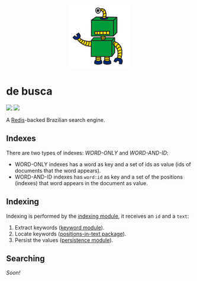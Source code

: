 <p align="center">
  <a href="#de-busca">
    <img alt="logo" src="asset/logo/160x175.png">
  </a>
</p>

# de busca

[![][build-img]][build]
[![][coverage-img]][coverage]

A [Redis]-backed Brazilian search engine.

[build]:     https://travis-ci.org/codigonosso/de-busca
[build-img]: https://travis-ci.org/codigonosso/de-busca.png

[coverage]:     https://coveralls.io/r/codigonosso/de-busca?branch=master
[coverage-img]: https://coveralls.io/repos/codigonosso/de-busca/badge.png?branch=master

[redis]: http://redis.io

## Indexes

There are two types of indexes: *WORD-ONLY* and *WORD-AND-ID*:
 * WORD-ONLY indexes has a word as key and a set of ids as value (ids of documents that the word appears).
 * WORD-AND-ID indexes has `word:id` as key and a set of the positions (indexes) that word appears in the document as value.

## Indexing

Indexing is performed by the [indexing module][indexing], it receives an `id` and a `text`:
  1. Extract keywords ([keyword module][keywords]).
  1. Locate keywords ([positions-in-text package][positions]).
  1. Persist the values ([persistence module][persistence]).

[indexing]:    lib/indexing.js
[keywords]:    lib/keywords.js
[positions]:   https://github.com/tallesl/positions-in-text
[persistence]: lib/persistence.js

## Searching

*Soon!*

